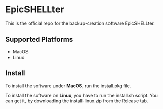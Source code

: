 # EpicSHELLter
This is the official repo for the backup-creation software EpicSHELLter.

## Supported Platforms
- MacOS
- Linux

## Install
To install the software under **MacOS**, run the install.pkg
file.

To install the software on **Linux**, you have to run 
the install.sh script. You can get it, by downloading
the install-linux.zip from the Release tab.

